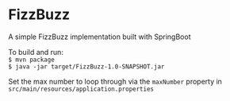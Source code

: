 # FizzBuzz

A simple FizzBuzz implementation built with SpringBoot

To build and run: <br>
```$ mvn package``` <br>
```$ java -jar target/FizzBuzz-1.0-SNAPSHOT.jar```

Set the max number to loop through via the ```maxNumber``` property in ```src/main/resources/application.properties```